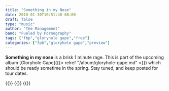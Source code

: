 ```yaml
---
title: "Something in my Nose"
date: 2018-01-30T10:51:48-08:00
draft: false
type: "music"
author: "The Management"
band: "Fueled by Pornography"
tags: ["fbp","gloryhole gape","free"]
categories: ["fpb","gloryhole gape","preview"]
---
```

**Something in my nose** is a brisk 1 minute rage. This is part of the upcoming album [Gloryhole Gape]({{< relref "/album/gloryhole-gape.md" >}}) which
should be ready sometime in the spring. Stay tuned, and keep posted for tour dates.

{{<audioplyr id="simn" playlist="false">}}
    {{<song
        title="Something In My Nose"
        author="Fueled by Pornography"
        img="/images/p1.jpg"
        srcmp3="/downloads/fueled-by-pornography/something-in-my-nose.mp3"
        srcogg="/downloads/fueled-by-pornography/something-in-my-nose.ogg"
        >}}
{{</audioplyr>}}